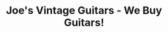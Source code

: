 ---
title: "Joe's Vintage Guitars - We Buy Guitars!"
url: /mesa/joes-vintage-guitars-we-buy-guitars/
shop: musical instrument
---